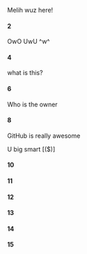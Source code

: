 Melih wuz here!
#### 2
OwO UwU ^w^
#### 4
what is this?
#### 6
Who is the owner 
#### 8

GitHub is really awesome

U big smart [($)]

#### 10
#### 11
#### 12
#### 13
#### 14
#### 15